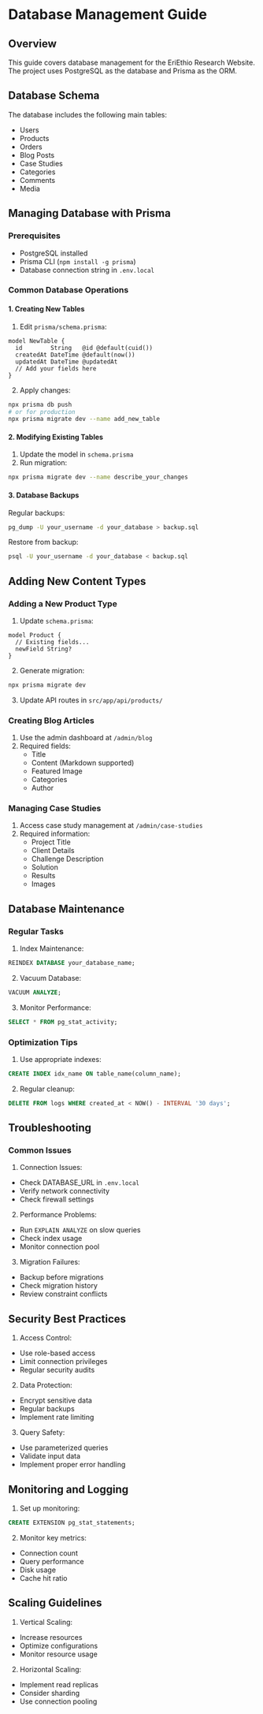 # Database Management Guide

## Overview
This guide covers database management for the EriEthio Research Website. The project uses PostgreSQL as the database and Prisma as the ORM.

## Database Schema

The database includes the following main tables:
- Users
- Products
- Orders
- Blog Posts
- Case Studies
- Categories
- Comments
- Media

## Managing Database with Prisma

### Prerequisites
- PostgreSQL installed
- Prisma CLI (`npm install -g prisma`)
- Database connection string in `.env.local`

### Common Database Operations

#### 1. Creating New Tables

1. Edit `prisma/schema.prisma`:
```prisma
model NewTable {
  id        String   @id @default(cuid())
  createdAt DateTime @default(now())
  updatedAt DateTime @updatedAt
  // Add your fields here
}
```

2. Apply changes:
```bash
npx prisma db push
# or for production
npx prisma migrate dev --name add_new_table
```

#### 2. Modifying Existing Tables

1. Update the model in `schema.prisma`
2. Run migration:
```bash
npx prisma migrate dev --name describe_your_changes
```

#### 3. Database Backups

Regular backups:
```bash
pg_dump -U your_username -d your_database > backup.sql
```

Restore from backup:
```bash
psql -U your_username -d your_database < backup.sql
```

## Adding New Content Types

### Adding a New Product Type

1. Update `schema.prisma`:
```prisma
model Product {
  // Existing fields...
  newField String?
}
```

2. Generate migration:
```bash
npx prisma migrate dev
```

3. Update API routes in `src/app/api/products/`

### Creating Blog Articles

1. Use the admin dashboard at `/admin/blog`
2. Required fields:
   - Title
   - Content (Markdown supported)
   - Featured Image
   - Categories
   - Author

### Managing Case Studies

1. Access case study management at `/admin/case-studies`
2. Required information:
   - Project Title
   - Client Details
   - Challenge Description
   - Solution
   - Results
   - Images

## Database Maintenance

### Regular Tasks

1. Index Maintenance:
```sql
REINDEX DATABASE your_database_name;
```

2. Vacuum Database:
```sql
VACUUM ANALYZE;
```

3. Monitor Performance:
```sql
SELECT * FROM pg_stat_activity;
```

### Optimization Tips

1. Use appropriate indexes:
```sql
CREATE INDEX idx_name ON table_name(column_name);
```

2. Regular cleanup:
```sql
DELETE FROM logs WHERE created_at < NOW() - INTERVAL '30 days';
```

## Troubleshooting

### Common Issues

1. Connection Issues:
- Check DATABASE_URL in `.env.local`
- Verify network connectivity
- Check firewall settings

2. Performance Problems:
- Run `EXPLAIN ANALYZE` on slow queries
- Check index usage
- Monitor connection pool

3. Migration Failures:
- Backup before migrations
- Check migration history
- Review constraint conflicts

## Security Best Practices

1. Access Control:
- Use role-based access
- Limit connection privileges
- Regular security audits

2. Data Protection:
- Encrypt sensitive data
- Regular backups
- Implement rate limiting

3. Query Safety:
- Use parameterized queries
- Validate input data
- Implement proper error handling

## Monitoring and Logging

1. Set up monitoring:
```sql
CREATE EXTENSION pg_stat_statements;
```

2. Monitor key metrics:
- Connection count
- Query performance
- Disk usage
- Cache hit ratio

## Scaling Guidelines

1. Vertical Scaling:
- Increase resources
- Optimize configurations
- Monitor resource usage

2. Horizontal Scaling:
- Implement read replicas
- Consider sharding
- Use connection pooling 